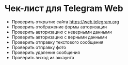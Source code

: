 # Чек-лист для Telegram Web

- Проверить открытие сайта https://web.telegram.org  
- Проверить отображение формы авторизации  
- Проверить авторизацию с неверными данными  
- Проверить авторизацию с верными данными  
- Проверить отправку текстового сообщения  
- Проверить отправку фото  
- Проверить удаление сообщения  
- Проверить выход из аккаунта  

